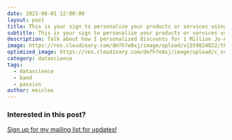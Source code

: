 ```yaml
---
date: 2022-08-01 12:00:00
layout: post
title: This is your sign to personalize your products or services using ML 
subtitle: This is your sign to personalize your products or services using ML 
description: Talk about how I personalized discounts for 1 Million Jo-Ann Store customers during my summer internship 
image: https://res.cloudinary.com/dm7h7e8xj/image/upload/v1559824822/theme15_oqsl4z.jpg
optimized_image: https://res.cloudinary.com/dm7h7e8xj/image/upload/c_scale,w_380/v1559824822/theme15_oqsl4z.jpg
category: datascience
tags:
  - datascience
  - band
  - passion
author: meinlee
---
```


### Interested in this post? 
<a href="https://meinlee.netlify.app/contact/">Sign up for my mailing list for updates!</a>
